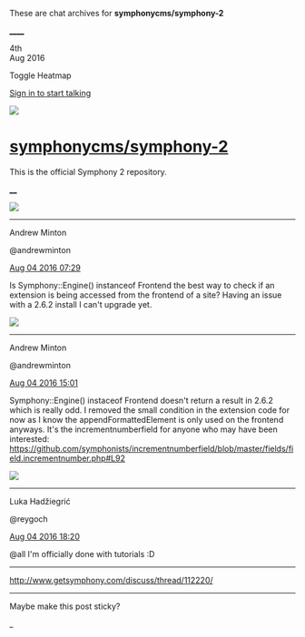 These are chat archives for **symphonycms/symphony-2**

[__](/symphonycms/symphony-2/archives/2016/08/05)[__](/symphonycms/symphony-2/archives/2016/08/03)

4th  
Aug 2016

Toggle Heatmap

[Sign in to start talking](/login?action=login&button=archive-login)

![](https://avatars-02.gitter.im/group/iv/3/57542c45c43b8c601977197e?s=48)

#  [symphonycms/symphony-2](/symphonycms/symphony-2)

This is the official Symphony 2 repository.

[ __](/orgs/symphonycms/rooms "More symphonycms rooms")

![](https://avatars2.githubusercontent.com/u/707189?v=3&s=30)

____

Andrew Minton

@andrewminton

[Aug 04 2016
07:29](https://gitter.im/symphonycms/symphony-2?at=57a2eedf9e85d3e82685a3d4)

Is Symphony::Engine() instanceof Frontend the best way to check if an
extension is being accessed from the frontend of a site? Having an issue with
a 2.6.2 install I can't upgrade yet.

![](https://avatars2.githubusercontent.com/u/707189?v=3&s=30)

____

Andrew Minton

@andrewminton

[Aug 04 2016
15:01](https://gitter.im/symphonycms/symphony-2?at=57a358e1e2ff9ec76e566543)

Symphony::Engine() instaceof Frontend doesn't return a result in 2.6.2 which
is really odd. I removed the small condition in the extension code for now as
I know the appendFormattedElement is only used on the frontend anyways. It's
the incrementnumberfield for anyone who may have been interested:
<https://github.com/symphonists/incrementnumberfield/blob/master/fields/field.incrementnumber.php#L92>

![](https://avatars2.githubusercontent.com/u/8524934?v=3&s=30)

____

Luka Hadžiegrić

@reygoch

[Aug 04 2016
18:20](https://gitter.im/symphonycms/symphony-2?at=57a387599e85d3e8268734d9)

@all I'm officially done with tutorials :D

____

<http://www.getsymphony.com/discuss/thread/112220/>

____

Maybe make this post sticky?

_


